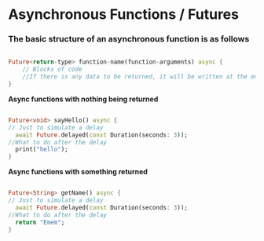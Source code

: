 # Asynchronous Functions / Futures

### The basic structure of an asynchronous function is as follows

```dart

Future<return-type> function-name(function-arguments) async {
    // Blocks of code
    //If there is any data to be returned, it will be written at the end.
}

```
**Async functions with nothing being returned**
```dart

Future<void> sayHello() async {
// Just to simulate a delay
  await Future.delayed(const Duration(seconds: 3));
//What to do after the delay
  print("hello");
}

```
**Async functions with something returned**
```dart

Future<String> getName() async {
// Just to simulate a delay
  await Future.delayed(const Duration(seconds: 3));
//What to do after the delay
  return "Emem";
}

```